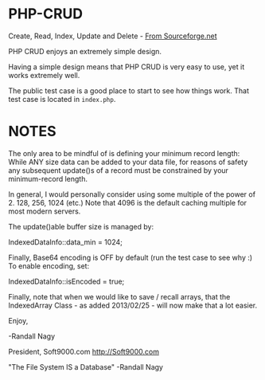 # PHP-CRUD
Create, Read, Index, Update and Delete - [From Sourceforge.net](https://sourceforge.net/projects/phpcrud/files/)

PHP CRUD enjoys an extremely simple design.

Having a simple design means that PHP CRUD
is very easy to use, yet it works extremely 
well.

The public test case is a good place to start
to see how things work. That test case is 
located in `index.php`.

NOTES
=====
The only area to be mindful of is defining 
your minimum record length: While ANY size 
data can be added to your data file, for 
reasons of safety any subsequent update()s 
of a record must be constrained by your 
minimum-record length.

In general, I would personally consider 
using some multiple of the power of 2. 
128, 256, 1024 (etc.) Note that 4096 
is the default caching multiple for 
most modern servers.

The update()able buffer size is managed 
by: 

IndexedDataInfo::data_min = 1024;

Finally, Base64 encoding is OFF by 
default (run the test case to see why :)
To enable encoding, set:

IndexedDataInfo::isEncoded = true;

Finally, note that when we would like to
save / recall arrays, that the IndexedArray
Class - as added 2013/02/25 - will now make 
that a lot easier.


Enjoy,

-Randall Nagy

President, Soft9000.com
http://Soft9000.com


"The File System IS a Database" -Randall Nagy
